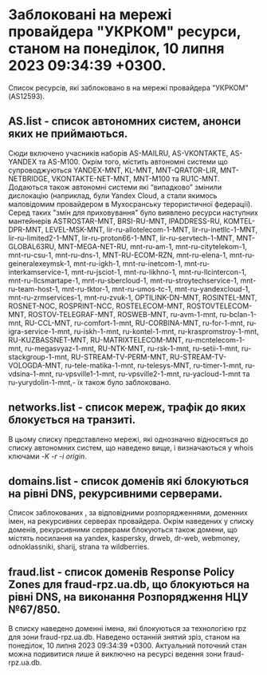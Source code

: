 # Заблоковані на мережі провайдера "УКРКОМ" ресурси, станом на понеділок, 10 липня 2023 09:34:39 +0300.
Список ресурсів, які заблоковано в на мережі провайдера "УКРКОМ" (AS12593).

## <b>AS.list</b> - список автономних систем, анонси яких не приймаються.

Сюди включено учасників наборів AS-MAILRU, AS-VKONTAKTE, AS-YANDEX та
AS-M100. Окрім того, містить автономні системи що супроводжуються
YANDEX-MNT, KL-MNT, MNT-QRATOR-LIR, MNT-NETBRIDGE, VKONTAKTE-NET-MNT,
MNT-M100 та RU1C-MNT. Додаються також автономні системи які “випадково”
змінили дислокацію (наприклад, були Yandex Cloud, а стали якимось
маловідомим провайдером в Мухосранську терористичної федерації). Серед
таких "змін для приховування" було виявлено ресурси наступних мантейнерів
ASTROSTAR-MNT, BRSI-RU-MNT, IPADDRESS-RU, KOMTEL-DPR-MNT, LEVEL-MSK-MNT,
lir-ru-allotelecom-1-MNT, lir-ru-inetllc-1-MNT, lir-ru-limited2-1-MNT,
lir-ru-proton66-1-MNT, lir-ru-servtech-1-MNT, MNT-GLOBAL63RU,
MNT-MEGA-NET-RU, mnt-ru-am-1, mnt-ru-citytelekom-1, mnt-ru-csu-1,
mnt-ru-dns-1, MNT-RU-ECOM-RZN, mnt-ru-elena-1, mnt-ru-geineralexeymsk-1,
mnt-ru-igkh-1, mnt-ru-inetcom-1, mnt-ru-interkamservice-1,
mnt-ru-jsciot-1, mnt-ru-likhno-1, mnt-ru-llcintercon-1,
mnt-ru-llcsmartape-1, mnt-ru-sbercloud-1, mnt-ru-stroytechservice-1,
mnt-ru-team-host-1, mnt-ru-tktor-1, mnt-ru-umos-tc-1,
mnt-ru-yandexcloud-1, mnt-ru-zrmservices-1, mnt-ru-zvuk-1,
OPTILINK-DN-MNT, ROSINTEL-MNT, ROSNET-NOC, ROSPRINT-NCC, ROSTELECOM-MNT,
ROSTOVTELECOM-MNT, ROSTOV-TELEGRAF-MNT, ROSWEB-MNT, ru-avm-1-mnt,
ru-bclan-1-mnt, RU-CCL-MNT, ru-comfort-1-mnt, RU-CORBINA-MNT,
ru-for-1-mnt, ru-igra-service-1-mnt, ru-iskh-1-mnt, ru-kontel-1-mnt,
ru-kraspromstroy-1-mnt, RU-KUZBASSNET-MNT, RU-MATRIXTELECOM-MNT,
ru-mcntelecom-1-mnt, ru-megasvyaz-1-mnt, RU-NTK-MNT, ru-rsk-1-mnt,
ru-setii-1-mnt, ru-stackgroup-1-mnt, RU-STREAM-TV-PERM-MNT,
RU-STREAM-TV-VOLOGDA-MNT, ru-tele-matika-1-mnt, ru-telesys-MNT,
ru-timer-1-mnt, ru-vdsina-1-mnt, ru-vpsville1-1-mnt, ru-vpsville2-1-mnt,
ru-yacloud-1-mnt та ru-yurydolin-1-mnt,- їх також було заблоковано.

## <b>networks.list</b> - cписок мереж, трафік до яких блокується на транзиті.

В цьому списку представлено мережі, які однозначно відносяться до списку
автономних систем, що наведено вище, і визначаються у whois ключами _-K
-r -i origin_.

## <b>domains.list</b> - список доменів які блокуються на рівні DNS, рекурсивними серверами. 

Список заблокованих , за відповідними розпорядженнями, доменних імен, на
рекурсивних серверах провайдера. Окрім наведених у списку доменів, 
рекурсивними серверами блокуються також домени, що містять посилання на
yandex, kaspersky, drweb, dr-web, webmoney, odnoklassniki, sharij, strana
та wildberries.

## <b>fraud.list</b> - список доменів Response Policy Zones для fraud-rpz.ua.db, що блокуються на рівні DNS, на виконання Розпорядження НЦУ №67/850.

В списку наведено доменні імена, які блокуються за технологією rpz для
зони fraud-rpz.ua.db.
Наведено останній знятий зріз, станом на понеділок, 10 липня 2023 09:34:39 +0300.
Актуальний поточний стан можна подивитися лише й виключно на ресурсі
ведення зони fraud-rpz.ua.db.
